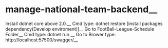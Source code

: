 # manage-national-team-backend__
Install dotnet core above 2.0.__
Cmd type: dotnet restore [install packages dependency(Develop enviroment)]__
Go to FootBall-League-Schedule Folder__
Cmd type: dotnet run __
Go to Brower type: http://localhost:57500/swagger/__
